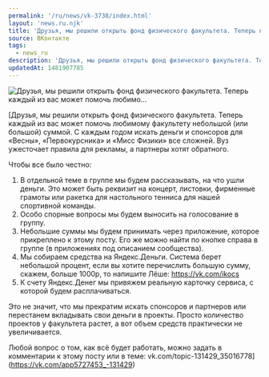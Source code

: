 ```yaml
---
permalink: '/ru/news/vk-3738/index.html'
layout: 'news.ru.njk'
title: 'Друзья, мы решили открыть фонд физического факультета. Теперь каждый из вас может помочь любимо…'
source: ВКонтакте
tags:
  - news_ru
description: 'Друзья, мы решили открыть фонд физического факультета. Теперь каждый из вас может помочь любимо…'
updatedAt: 1481907785
---
```

![Друзья, мы решили открыть фонд физического факультета. Теперь каждый из вас может помочь любимо…](https://sun9-17.userapi.com/c604519/v604519484/3c742/Wb3gG3HaQzQ.jpg)

[Друзья, мы решили открыть фонд физического факультета. Теперь каждый из вас может помочь любимому факультету небольшой (или большой) суммой. C каждым годом искать деньги и спонсоров для «Весны», «Первокурсника» и «Мисс Физики» все сложней. Вуз ужесточает правила для рекламы, а партнеры хотят обратного.

Чтобы все было честно:
1. В отдельной теме в группе мы будем рассказывать, на что ушли деньги. Это может быть реквизит на концерт, листовки, фирменные грамоты или ракетка для настольного тенниса для нашей спортивной команды.
2. Особо спорные вопросы мы будем выносить на голосование в группу.
3. Небольшие суммы мы будем принимать через приложение, которое прикреплено к этому посту. Его же можно найти по кнопке справа в группе (в приложениях под описанием сообщества).
4. Мы собираем средства на Яндекс.Деньги. Система берет небольшой процент, если вы хотите перечислить большую сумму, скажем, больше 1000р, то напишите Лёше: https://vk.com/ikocs
5. К счету Яндекс.Денег мы привяжем реальную карточку сервиса, с которой будем расплачиваться.

Это не значит, что мы прекратим искать спонсоров и партнеров или перестанем вкладывать свои деньги в проекты. Просто количество проектов у факультета растет, а вот объем средств практически не увеличивается.

Любой вопрос о том, как всё будет работать, можно задать в комментарии к этому посту или в теме: vk.com/topic-131429_35016778](https://vk.com/app5727453_-131429)
